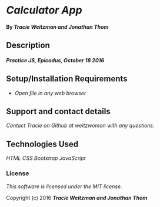 # _Calculator App_

#### By _**Tracie Weitzman and Jonathan Thom**_

## Description

#### _Practice JS, Epicodus, October 18 2016_

## Setup/Installation Requirements

* _Open file in any web browser_

## Support and contact details

_Contact Tracie on Github at weitzwoman with any questions._

## Technologies Used

_HTML_
_CSS_
_Bootstrap_
_JavaScript_

### License

*This software is licensed under the MIT license.*

Copyright (c) 2016 **_Tracie Weitzman and Jonathan Thom_**
